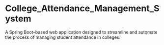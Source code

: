 # College_Attendance_Management_System
A Spring Boot–based web application designed to streamline and automate the process of managing student attendance in colleges.

